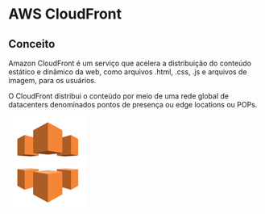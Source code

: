 # AWS CloudFront

## Conceito

Amazon CloudFront é um serviço que acelera a distribuição do conteúdo estático e dinâmico da web, como arquivos .html, .css, .js e arquivos de imagem, para os usuários.

O CloudFront distribui o conteúdo por meio de uma rede global de datacenters denominados pontos de presença ou edge locations ou POPs.

![image](images/logo.png)
